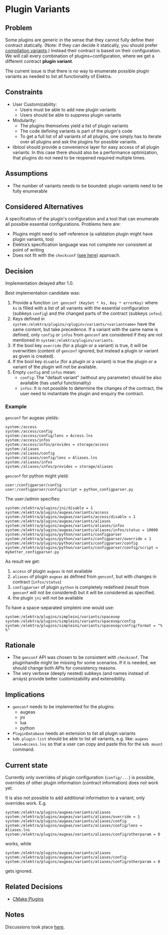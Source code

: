 # Plugin Variants

## Problem

Some plugins are generic in the sense that they cannot fully define their contract statically.
(Note: if they can decide it statically, you should prefer [compilation variants](/doc/tutorials/compilation-variants.md).)
Instead their contract is based on their configuration.
We will call every combination of plugins+configuration, where we get a different contract **plugin variant**.

The current issue is that there is no way to enumerate possible plugin variants as needed to list all functionality of Elektra.

## Constraints

- User Customizability:
  - Users must be able to add new plugin variants
  - Users should be able to suppress plugin variants
- Modularity:
  - The plugins themselves yield a list of plugin variants
  - The code defining variants is part of the plugin's code
  - To get a full list of all variants of all plugins, one
    simply has to iterate over all plugins and ask the plugins
    for possible variants.
- libtool should provide a convenience layer for easy access of all
  plugin variants. In this case there should also be a performance
  optimization, that plugins do not need to be reopened required
  multiple times.

## Assumptions

- The number of variants needs to be bounded:
  plugin variants need to be fully enumerable

## Considered Alternatives

A specification of the plugin's configuration and a tool that
can enumerate all possible essential configurations. Problems here
are:

- Plugins might need to self-reference (a validation plugin
  might have plugin variants, too)
- Elektra’s specification language was not complete nor consistent at point
  of writing
- Does not fit with the `checkconf` ([see here](https://git.libelektra.org/issues/559))
  approach.

## Decision

Implementation delayed after 1.0.

Best implementation candidate was:

1. Provide a function `int genconf (KeySet * ks, Key * errorKey)` where `ks`
   is filled with a list of all variants with the essential configuration (subkeys `config`)
   and the changed parts of the contract (subkeys `infos`).
2. Keys defined in `system:/elektra/plugins/<plugin>/variants/<variantname>` have the same content,
   but take precedence. If a variant with the same name is defined, only `config` or `infos`
   from `genconf` are considered if they are not mentioned in `system:/elektra/plugins/variants`.
3. If the bool key `override` (for a plugin or a variant) is true, it will be overwritten (content
   of `genconf` ignored, but instead a plugin or variant as given is created).
4. If the bool key `disable` (for a plugin or a variant) is true the plugin or a variant of the
   plugin will not be available.
5. Empty `config` and `infos` mean:
   - `config`: The "default variant" (without any parameter) should be also available
     (has useful functionality)
   - `infos`: It is not possible to determine the changes of the contract,
     the user need to instantiate the plugin and enquiry the contract.

### Example

`genconf` for augeas yields:

```
system:/access
system:/access/config
system:/access/config/lens = Access.lns
system:/access/infos
system:/access/infos/provides = storage/access
system:/aliases
system:/aliases/config
system:/aliases/config/lens = Aliases.lns
system:/aliases/infos
system:/aliases/infos/provides = storage/aliases
```

`genconf` for python might yield:

```
user:/configparser/config
user:/configparser/config/script = python_configparser.py
```

The user:/admin specifies:

```
system:/elektra/plugins/jni/disable = 1
system:/elektra/plugins/augeas/variants/access
system:/elektra/plugins/augeas/variants/access/disable = 1
system:/elektra/plugins/augeas/variants/aliases
system:/elektra/plugins/augeas/variants/aliases/infos
system:/elektra/plugins/augeas/variants/aliases/infos/status = 10000
system:/elektra/plugins/python/variants/configparser
system:/elektra/plugins/python/variants/configparser/override = 1
system:/elektra/plugins/python/variants/configparser/config
system:/elektra/plugins/python/variants/configparser/config/script = mybetter_configparser.py
```

As result we get:

1. `access` of plugin `augeas` is not available
2. `aliases` of plugin `augeas` as defined from `genconf`, but with changes in contract (`infos/status`)
3. `configparser` of plugin `python` is completely redefined (result from `genconf` will not be considered)
   but it will be considered as specified.
4. the plugin `jni` will not be available

To have a space-separated simpleini one would use:

```
system:/elektra/plugins/simpleini/variants/spacesep
system:/elektra/plugins/simpleini/variants/spacesep/config
system:/elektra/plugins/simpleini/variants/spacesep/config/format = "% %"
```

## Rationale

- The `genconf` API was chosen to be consistent with `checkconf`.
  The pluginhandle might be missing for some scenarios.
  If it is needed, we should change both APIs for consistency reasons.
- The very verbose (deeply nested) subkeys (and names instead of arrays) provide
  better customizability and extensibility.

## Implications

- `genconf` needs to be implemented for the plugins:
  - augeas
  - jni
  - lua
  - python
- `PluginDatabase` needs an extension to list all plugin variants
- `kdb plugin-list` should be able to list all variants, e.g. like:
  `augeas lens=Access.lns`
  so that a user can copy and paste this for the `kdb mount` command.

## Current state

Currently only overrides of plugin configuration (`config/...`) is possible,
overrides of other plugin information (contract information) does not work yet.

It is also not possible to add additional information to a variant,
only overrides work. E.g.

```
system:/elektra/plugins/augeas/variants/aliases
system:/elektra/plugins/augeas/variants/aliases/override = 1
system:/elektra/plugins/augeas/variants/aliases/config
system:/elektra/plugins/augeas/variants/aliases/config/lens = Aliases.lns
system:/elektra/plugins/augeas/variants/aliases/config/otherparam = 0
```

works, while

```
system:/elektra/plugins/augeas/variants/aliases
system:/elektra/plugins/augeas/variants/aliases/config
system:/elektra/plugins/augeas/variants/aliases/config/otherparam = 0
```

gets ignored.

## Related Decisions

- [CMake Plugins](../6_implemented/cmake_plugins.md)

## Notes

Discussions took place [here](https://git.libelektra.org/issues/1006).
